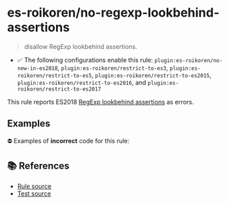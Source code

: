 # es-roikoren/no-regexp-lookbehind-assertions
> disallow RegExp lookbehind assertions.

- ✅ The following configurations enable this rule: `plugin:es-roikoren/no-new-in-es2018`, `plugin:es-roikoren/restrict-to-es3`, `plugin:es-roikoren/restrict-to-es5`, `plugin:es-roikoren/restrict-to-es2015`, `plugin:es-roikoren/restrict-to-es2016`, and `plugin:es-roikoren/restrict-to-es2017`

This rule reports ES2018 [RegExp lookbehind assertions](https://github.com/tc39/proposal-regexp-lookbehind#readme) as errors.

## Examples

⛔ Examples of **incorrect** code for this rule:

<eslint-playground type="bad" code="/*eslint es-roikoren/no-regexp-lookbehind-assertions: error */
const r1 = /(?<=a)b/
const r2 = /(?<!a)b/
" />

## 📚 References

- [Rule source](https://github.com/roikoren755/eslint-plugin-es/blob/v0.0.1/src/rules/no-regexp-lookbehind-assertions.ts)
- [Test source](https://github.com/roikoren755/eslint-plugin-es/blob/v0.0.1/tests/src/rules/no-regexp-lookbehind-assertions.ts)
